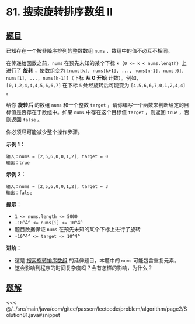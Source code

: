# 81. 搜索旋转排序数组 II

## [题目](https://leetcode.cn/problems/search-in-rotated-sorted-array-ii/)
已知存在一个按非降序排列的整数数组 `nums` ，数组中的值不必互不相同。

在传递给函数之前，`nums` 在预先未知的某个下标 `k`（`0 <= k < nums.length`）上进行了 **旋转** ，使数组变为 `[nums[k], nums[k+1], ..., nums[n-1], nums[0], nums[1], ..., nums[k-1]]`（下标 **从 0 开始** 计数）。例如， `[0,1,2,4,4,4,5,6,6,7]` 在下标 `5` 处经旋转后可能变为 `[4,5,6,6,7,0,1,2,4,4]` 。

给你 **旋转后** 的数组 `nums` 和一个整数 `target` ，请你编写一个函数来判断给定的目标值是否存在于数组中。如果 `nums` 中存在这个目标值 `target` ，则返回 `true` ，否则返回 `false` 。

你必须尽可能减少整个操作步骤。

**示例 1：**

    输入：nums = [2,5,6,0,0,1,2], target = 0
    输出：true

**示例 2：**

    输入：nums = [2,5,6,0,0,1,2], target = 3
    输出：false

**提示：**

* `1 <= nums.length <= 5000`
* `-10`^4^` <= nums[i] <= 10`^4^
* 题目数据保证 `nums` 在预先未知的某个下标上进行了旋转
* `-10`^4^` <= target <= 10`^4^

**进阶：**

* 这是 [搜索旋转排序数组](https://leetcode-cn.com/problems/search-in-rotated-sorted-array/description/) 的延伸题目，本题中的 `nums` 可能包含重复元素。
* 这会影响到程序的时间复杂度吗？会有怎样的影响，为什么？



## [题解](https://github.com/PasseRR/JavaLeetCode/blob/master/src/main/java/com/gitee/passerr/leetcode/problem/algorithm/page2/Solution81.java)

<<< @/../src/main/java/com/gitee/passerr/leetcode/problem/algorithm/page2/Solution81.java#snippet

